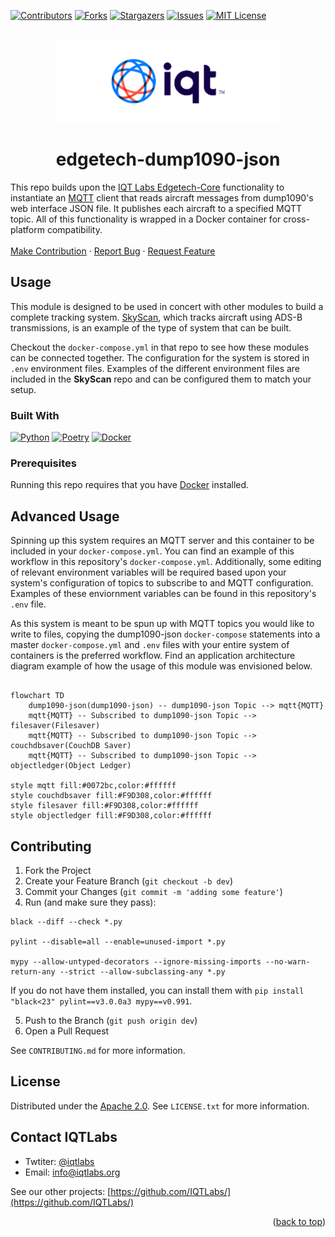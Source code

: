 <a name="readme-top"></a>

[contributors-shield]: https://img.shields.io/github/contributors/IQTLabs/edgetech-sbs1.svg?style=for-the-badge
[contributors-url]: https://github.com/IQTLabs/edgetech-sbs1/graphs/contributors
[forks-shield]: https://img.shields.io/github/forks/IQTLabs/edgetech-sbs1.svg?style=for-the-badge
[forks-url]: https://github.com/IQTLabs/edgetech-sbs1/network/members
[stars-shield]: https://img.shields.io/github/stars/IQTLabs/edgetech-sbs1.svg?style=for-the-badge
[stars-url]: https://github.com/IQTLabs/edgetech-sbs1/stargazers
[issues-shield]: https://img.shields.io/github/issues/IQTLabs/edgetech-sbs1.svg?style=for-the-badge
[issues-url]: https://github.com/IQTLabs/edgetech-sbs1/issues
[license-shield]: https://img.shields.io/github/license/IQTLabs/edgetech-sbs1.svg?style=for-the-badge
[license-url]: https://github.com/IQTLabs/edgetech-sbs1/blob/master/LICENSE.txt
[product-screenshot]: images/screenshot.png

[Python]: https://img.shields.io/badge/python-000000?style=for-the-badge&logo=python
[Python-url]: https://www.python.org
[Poetry]: https://img.shields.io/badge/poetry-20232A?style=for-the-badge&logo=poetry
[Poetry-url]: https://python-poetry.org
[Docker]: https://img.shields.io/badge/docker-35495E?style=for-the-badge&logo=docker
[Docker-url]: https://www.docker.com

[![Contributors][contributors-shield]][contributors-url]
[![Forks][forks-shield]][forks-url]
[![Stargazers][stars-shield]][stars-url]
[![Issues][issues-shield]][issues-url]
[![MIT License][license-shield]][license-url]

<br />
<div align="center">
  <a href="https://iqt.org">
    <img src="images/logo.png" alt="Logo" width="358" height="132">
  </a>
</div>
<h1 align="center">edgetech-dump1090-json</h1>


This repo builds upon the <a href="https://github.com/IQTLabs/edgetech-core">IQT Labs Edgetech-Core</a> functionality to instantiate an <a href="https://projects.eclipse.org/projects/iot.mosquitto">MQTT</a> client that reads aircraft messages from dump1090's web interface JSON file.  It publishes each aircraft to a specified MQTT topic. All of this functionality is wrapped in a Docker container for cross-platform compatibility. 
<br/>
<br/>
<a href="https://github.com/IQTLabs/edgetech-dump1090-json/pulls">Make Contribution</a>
·
<a href="https://github.com/IQTLabs/edgetech-dump1090-json/issues">Report Bug</a>
·
<a href="https://github.com/IQTLabs/edgetech-dump1090-json/issues">Request Feature</a>


## Usage

This module is designed to be used in concert with other modules to
build a complete tracking system. [SkyScan](https://github.com/IQTLabs/SkyScan), 
which tracks aircraft using ADS-B transmissions, is an example of the type of 
system that can be built.

 Checkout the `docker-compose.yml` in that repo to see how these modules
 can be connected together. The configuration for the system is stored in `.env` environment files. Examples of the different environment files
 are included in the **SkyScan** repo and can be configured them to match your setup.


### Built With

[![Python][Python]][Python-url]
[![Poetry][Poetry]][Poetry-url]
[![Docker][Docker]][Docker-url]


### Prerequisites

Running this repo requires that you have [Docker](https://www.docker.com) installed. 

## Advanced Usage

Spinning up this system requires an MQTT server and this container to be included in your `docker-compose.yml`. You can find an example of this workflow in this repository's `docker-compose.yml`. Additionally, some editing of relevant environment variables will be required based upon your system's configuration of topics to subscribe to and MQTT configuration. Examples of these enviornment variables can be found in this repository's `.env` file. 

As this system is meant to be spun up with MQTT topics you would like to write to files, copying the dump1090-json `docker-compose` statements into a master `docker-compose.yml` and  `.env` files with your entire system of containers is the preferred workflow. Find an application architecture diagram example of how the usage of this module was envisioned below.

```mermaid 

flowchart TD
    dump1090-json(dump1090-json) -- dump1090-json Topic --> mqtt{MQTT}
    mqtt{MQTT} -- Subscribed to dump1090-json Topic --> filesaver(Filesaver)
    mqtt{MQTT} -- Subscribed to dump1090-json Topic -->  couchdbsaver(CouchDB Saver)
    mqtt{MQTT} -- Subscribed to dump1090-json Topic -->  objectledger(Object Ledger)

style mqtt fill:#0072bc,color:#ffffff
style couchdbsaver fill:#F9D308,color:#ffffff
style filesaver fill:#F9D308,color:#ffffff
style objectledger fill:#F9D308,color:#ffffff

```


## Contributing

1. Fork the Project
2. Create your Feature Branch (`git checkout -b dev`)
3. Commit your Changes (`git commit -m 'adding some feature'`)
4. Run (and make sure they pass):
```
black --diff --check *.py

pylint --disable=all --enable=unused-import *.py

mypy --allow-untyped-decorators --ignore-missing-imports --no-warn-return-any --strict --allow-subclassing-any *.py
```
If you do not have them installed, you can install them with `pip install "black<23" pylint==v3.0.0a3 mypy==v0.991`.

5. Push to the Branch (`git push origin dev`)
6. Open a Pull Request

See `CONTRIBUTING.md` for more information.

## License

Distributed under the [Apache 2.0](https://github.com/IQTLabs/edgetech-dump1090-json/blob/main/LICENSE). See `LICENSE.txt` for more information.

## Contact IQTLabs

  - Twtiter: [@iqtlabs](https://twitter.com/iqtlabs)
  - Email: info@iqtlabs.org

See our other projects: [https://github.com/IQTLabs/](https://github.com/IQTLabs/)

<p align="right">(<a href="#readme-top">back to top</a>)</p>




